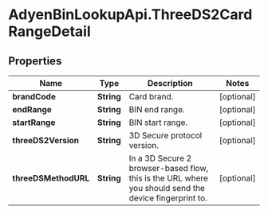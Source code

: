 # AdyenBinLookupApi.ThreeDS2CardRangeDetail

## Properties

Name | Type | Description | Notes
------------ | ------------- | ------------- | -------------
**brandCode** | **String** | Card brand. | [optional] 
**endRange** | **String** | BIN end range. | [optional] 
**startRange** | **String** | BIN start range. | [optional] 
**threeDS2Version** | **String** | 3D Secure protocol version. | [optional] 
**threeDSMethodURL** | **String** | In a 3D Secure 2 browser-based flow, this is the URL where you should send the device fingerprint to. | [optional] 


